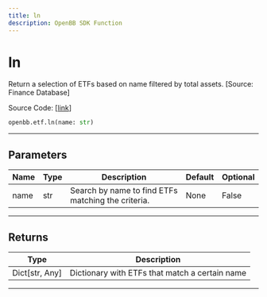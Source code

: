 ```yaml
---
title: ln
description: OpenBB SDK Function
---
```


# ln

Return a selection of ETFs based on name filtered by total assets. [Source: Finance Database]

Source Code: [[link](https://github.com/OpenBB-finance/OpenBBTerminal/tree/main/openbb_terminal/etf/financedatabase_model.py#L15)]

```python
openbb.etf.ln(name: str)
```

---

## Parameters

| Name | Type | Description | Default | Optional |
| ---- | ---- | ----------- | ------- | -------- |
| name | str | Search by name to find ETFs matching the criteria. | None | False |


---

## Returns

| Type | Description |
| ---- | ----------- |
| Dict[str, Any] | Dictionary with ETFs that match a certain name |
---

